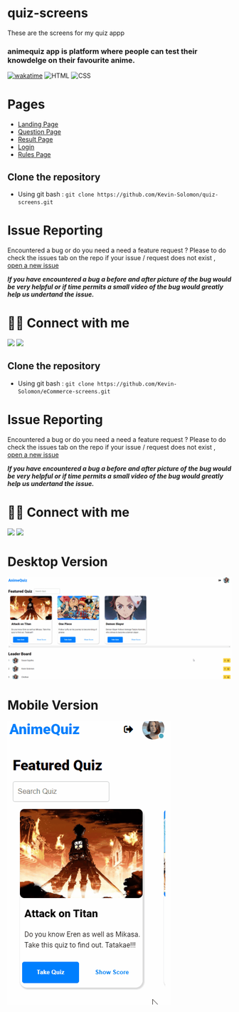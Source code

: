 # quiz-screens

These are the screens for my quiz appp

### animequiz app is platform where people can test their knowdelge on their favourite anime.

[![wakatime](https://wakatime.com/badge/user/1773f973-ffcf-4a9c-b61a-8e4fdc1ecf3e/project/59904bfe-0fca-48f4-86e1-6d4a596f18b3.svg)](https://wakatime.com/badge/user/1773f973-ffcf-4a9c-b61a-8e4fdc1ecf3e/project/59904bfe-0fca-48f4-86e1-6d4a596f18b3)
![HTML](https://img.shields.io/badge/HTML-HTML-orange)
![CSS](https://img.shields.io/badge/CSS-CSS-blue)

# Pages

- [Landing Page](https://anime-quiz-screens.netlify.app/)
- [Question Page](hhttps://anime-quiz-screens.netlify.app/pages/question/question.html)
- [Result Page](https://anime-quiz-screens.netlify.app/pages/result/result.html)
- [Login](https://ecommerece-shoe-screen.netlify.app/pages/login/login.html)
- [Rules Page](https://anime-quiz-screens.netlify.app/pages/rules/rules.html)

## Clone the repository

- Using git bash : `git clone https://github.com/Kevin-Solomon/quiz-screens.git`

# Issue Reporting

Encountered a bug or do you need a need a feature request ? Please to do check the issues tab on the repo if your issue / request does not exist , [open a new issue](https://github.com/Kevin-Solomon/eCommerce-screens/issues/new)

**_If you have encountered a bug a before and after picture of the bug would be very helpful or if time permits a small video of the bug would greatly help us undertand the issue._**

# 👨‍💻 Connect with me

<a href="https://twitter.com/kevinsolomon777"><img src="https://img.shields.io/badge/Twitter-1DA1F2?style=for-the-badge&logo=twitter&logoColor=white"/></a>
<a href="https://www.linkedin.com/in/kevin-solomon-8b2b2b1a5/"><img src="https://img.shields.io/badge/LinkedIn-0077B5?style=for-the-badge&logo=linkedin&logoColor=white"/></a>

## Clone the repository

- Using git bash : `git clone https://github.com/Kevin-Solomon/eCommerce-screens.git`

# Issue Reporting

Encountered a bug or do you need a need a feature request ? Please to do check the issues tab on the repo if your issue / request does not exist , [open a new issue](https://github.com/Kevin-Solomon/eCommerce-screens/issues/new)

**_If you have encountered a bug a before and after picture of the bug would be very helpful or if time permits a small video of the bug would greatly help us undertand the issue._**

# 👨‍💻 Connect with me

<a href="https://twitter.com/kevinsolomon777"><img src="https://img.shields.io/badge/Twitter-1DA1F2?style=for-the-badge&logo=twitter&logoColor=white"/></a>
<a href="https://www.linkedin.com/in/kevin-solomon-8b2b2b1a5/"><img src="https://img.shields.io/badge/LinkedIn-0077B5?style=for-the-badge&logo=linkedin&logoColor=white"/></a>

# Desktop Version

![animequiz](assets/animequiz-desktop.gif)

# Mobile Version

![animequiz](assets/animequiz-mobile.gif)
